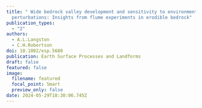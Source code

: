 ```yaml
---
title: " Wide bedrock valley development and sensitivity to environmental
  perturbations: Insights from flume experiments in erodible bedrock"
publication_types:
  - "2"
authors:
  - A.L.Langston
  - C.H.Robertson
doi: 10.1002/esp.5680
publication: Earth Surface Processes and Landforms
draft: false
featured: false
image:
  filename: featured
  focal_point: Smart
  preview_only: false
date: 2024-05-29T18:30:06.745Z
---
```

